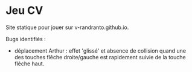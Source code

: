 # Jeu CV
Site statique pour jouer sur v-randranto.github.io.

Bugs identifiés :
- déplacement Arthur : effet 'glissé' et absence de collision quand une des touches flêche droite/gauche est rapidement suivie de la touche flêche haut.
